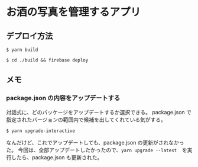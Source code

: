 # お酒の写真を管理するアプリ

## デプロイ方法

```
$ yarn build
```

```
$ cd ./build && firebase deploy
```

## メモ

### package.json の内容をアップデートする

対話式に、どのパッケージをアップデートするか選択できる。
package.json で指定されたバージョンの範囲内で候補を出してくれている気がする。

```
$ yarn upgrade-interactive
```

なんだけど、これでアップデートしても、package.json の更新がされなかった。
今回は、全部アップデートしたかったので、`yarn upgrade --latest`　を実行したら、package.json も更新された。

